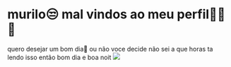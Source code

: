 # murilo😒 mal vindos ao meu perfil🤣😂🎁
quero desejar um bom dia🙌 ou não voce decide
não sei a que horas ta lendo isso então bom dia e boa noit
![](https://www.google.com/url?sa=i&url=https%3A%2F%2Fwww.omelete.com.br%2Fseries-tv%2Fwandinha-friends-audiencia-dezembro&psig=AOvVaw0uWfsrdUTDOoWv6MgVtPRf&ust=1722529997020000&source=images&cd=vfe&opi=89978449&ved=0CA4QjRxqFwoTCPi0r7na0YcDFQAAAAAdAAAAABAJ)




